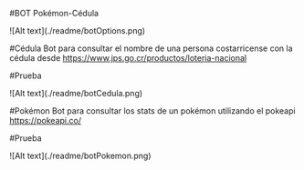 ﻿#BOT Pokémon-Cédula
 <div height="400" width="300">![Alt text](./readme/botOptions.png)</div> 


#Cédula
Bot para consultar el nombre de una persona costarricense con la cédula desde https://www.jps.go.cr/productos/loteria-nacional

#Prueba
<div height="400" width="300">![Alt text](./readme/botCedula.png)</div> 



#Pokémon
Bot para consultar los stats de un pokémon utilizando el pokeapi https://pokeapi.co/


#Prueba
<div height="600" width="300">![Alt text](./readme/botPokemon.png)</div> 
